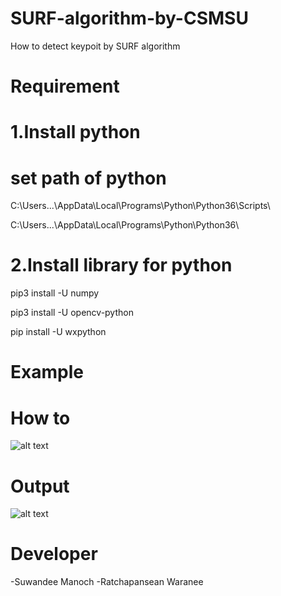 # SURF-algorithm-by-CSMSU
How to detect keypoit by SURF algorithm
# Requirement
# 1.Install python
# set path of python
C:\Users...\AppData\Local\Programs\Python\Python36\Scripts\

C:\Users...\AppData\Local\Programs\Python\Python36\

# 2.Install library for python

pip3 install -U numpy

pip3 install -U opencv-python

pip install -U wxpython


# Example

# How to 

![alt text](https://scontent.fnak1-1.fna.fbcdn.net/v/t1.15752-9/48270613_286362345354642_1634720176979050496_n.png?_nc_cat=106&_nc_eui2=AeHSg_c40F6YuFNr9vh58kk4mXfmmIeTJLvkr1l2lifpRtGswJGO-ZBP-mTIdCyUEvXvybwE8sa981jw3M0_vx9XrPbAFTq3NptrXlLvT4JTRA&_nc_ht=scontent.fnak1-1.fna&oh=0d7c4a9e25f7bb8cb61f8352221b247e&oe=5CA7E8DB)

# Output

![alt text](https://scontent.fnak1-1.fna.fbcdn.net/v/t1.15752-9/47688657_2143068755781041_6655331251429310464_n.png?_nc_cat=106&_nc_eui2=AeHB0DsyPE2iUKeAcVItx2J-FrlUgcvI21QZ5DCWVokF1aoiw4BDs98byMMYL4AemuQmtNG-L99IE2uNKBC_b7pN0TBJTGHlTUa0IDQd22rI-Q&_nc_ht=scontent.fnak1-1.fna&oh=4ad73f75008b25686af79cb8599889a2&oe=5C935195)

# Developer
-Suwandee Manoch
-Ratchapansean Waranee
